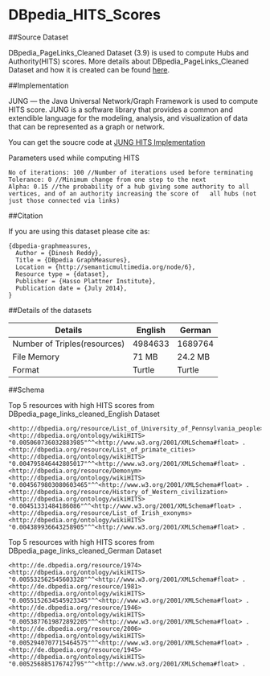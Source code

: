 DBpedia_HITS_Scores
===================


##Source Dataset


DBpedia_PageLinks_Cleaned Dataset (3.9) is used to compute Hubs and Authority(HITS) scores. More details about DBpedia_PageLinks_Cleaned Dataset and how it is created can be found [here](http://semanticmultimedia.org/node/6).


##Implementation

JUNG — the Java Universal Network/Graph Framework is used to compute HITS score. JUNG is a software library that provides a common and extendible language for the modeling, analysis, and visualization of data that can be represented as a graph or network. 

You can get the soucre code at [JUNG HITS Implementation](https://github.com/dineshreddykdp/JungGraphMeasures)

Parameters used while computing HITS

```
No of iterations: 100 //Number of iterations used before terminating
Tolerance: 0 //Minimum change from one step to the next
Alpha: 0.15 //the probability of a hub giving some authority to all vertices, and of an authority increasing the score of   all hubs (not just those connected via links)
```
##Citation

If you are using this dataset please cite as:

```
{dbpedia-graphmeasures,
  Author = {Dinesh Reddy},
  Title = {DBpedia GraphMeasures},
  Location = {http://semanticmultimedia.org/node/6},
  Resource type = {dataset},
  Publisher = {Hasso Plattner Institute},
  Publication date = {July 2014},
}
```
##Details of the datasets


Details | English | German
------- | ------- | ------
Number of Triples(resources) | 4984633 | 1689764
File Memory | 71 MB | 24.2 MB
Format | Turtle | Turtle



##Schema 


Top 5 resources with high HITS scores from DBpedia_page_links_cleaned_English Dataset

```
<http://dbpedia.org/resource/List_of_University_of_Pennsylvania_people> <http://dbpedia.org/ontology/wikiHITS> "0.005060736032883985"^^<http://www.w3.org/2001/XMLSchema#float> .
<http://dbpedia.org/resource/List_of_primate_cities> <http://dbpedia.org/ontology/wikiHITS> "0.004795846442805017"^^<http://www.w3.org/2001/XMLSchema#float> .
<http://dbpedia.org/resource/Demonym> <http://dbpedia.org/ontology/wikiHITS> "0.0045679803080603465"^^<http://www.w3.org/2001/XMLSchema#float> .
<http://dbpedia.org/resource/History_of_Western_civilization> <http://dbpedia.org/ontology/wikiHITS> "0.00451331484186086"^^<http://www.w3.org/2001/XMLSchema#float> .
<http://dbpedia.org/resource/List_of_Irish_exonyms> <http://dbpedia.org/ontology/wikiHITS> "0.004389936643258905"^^<http://www.w3.org/2001/XMLSchema#float> .
```

Top 5 resources with high HITS scores from DBpedia_page_links_cleaned_German Dataset

```
<http://de.dbpedia.org/resource/1974> <http://dbpedia.org/ontology/wikiHITS> "0.005532562545603328"^^<http://www.w3.org/2001/XMLSchema#float> .
<http://de.dbpedia.org/resource/1981> <http://dbpedia.org/ontology/wikiHITS> "0.0055152634545923345"^^<http://www.w3.org/2001/XMLSchema#float> .
<http://de.dbpedia.org/resource/1946> <http://dbpedia.org/ontology/wikiHITS> "0.0053877619872892205"^^<http://www.w3.org/2001/XMLSchema#float> .
<http://de.dbpedia.org/resource/2006> <http://dbpedia.org/ontology/wikiHITS> "0.0052940707715464575"^^<http://www.w3.org/2001/XMLSchema#float> .
<http://de.dbpedia.org/resource/1945> <http://dbpedia.org/ontology/wikiHITS> "0.005256885176742795"^^<http://www.w3.org/2001/XMLSchema#float> .
```
